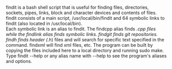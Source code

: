 findit is a bash shell script that is useful for finding files, directories, sockets, pipes, links, block and character devices and contents of files.
findit consists of a main script, /usr/local/bin/findit and 64 symbolic links to findit (also located in /usr/local/bin).  
Each symbolic link is an alias to findit. The findcpp alias finds *.cpp files while the findlink alias finds symbolic links. 
findgit finds git repositories. findh finds header (*.h) files and will search for specific text specified in the command. findxml will find xml files, etc.
The program can be built by copying the files included here to a local directory and running sudo make.  Type findit 
--help or any alias name with --help to see the program's aliases and options.
